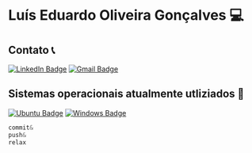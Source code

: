 # Luís Eduardo Oliveira Gonçalves :computer:

## Contato :telephone_receiver:
[![LinkedIn Badge](https://img.shields.io/badge/LinkedIn-0077B5?style=for-the-badge&logo=linkedin&logoColor=white)](https://www.linkedin.com/in/luis-eduardo-o-g/)
[![Gmail Badge](https://img.shields.io/badge/Gmail-D14836?style=for-the-badge&logo=gmail&logoColor=white)](mailto:luiseduardo123321@gmail.com)

## Sistemas operacionais atualmente utliziados :dvd:
[![Ubuntu Badge](https://img.shields.io/badge/Ubuntu-E95420?style=for-the-badge&logo=ubuntu&logoColor=white)]()
[![Windows Badge](https://img.shields.io/badge/Windows-0078D6?style=for-the-badge&logo=windows&logoColor=white)]()

~~~ c#
commit&
push&
relax
~~~


<!--

[![Linkedin Badge](https://img.shields.io/badge/-LinkedIn-blue?style=flat-square&logo=linkedin&link=https://www.linkedin.com/in/luis-eduardo-o-g/)](https://www.linkedin.com/in/luis-eduardo-o-g/)
[![Youtube Badge](https://img.shields.io/badge/-YouTube-ff0000?style=flat-square&labelColor=ff0000&logo=youtube&logoColor=white&link=https://www.youtube.com/channel/UCqy3Z1pvettKHPIH9GjecOg)](https://www.youtube.com/channel/UCqy3Z1pvettKHPIH9GjecOg)

**LuisEd-dev/Luised-dev** is a ✨ _special_ ✨ repository because its `README.md` (this file) appears on your GitHub profile.

Here are some ideas to get you started:

- 🔭 I’m currently working on ...
- 🌱 I’m currently learning ...
- 👯 I’m looking to collaborate on ...
- 🤔 I’m looking for help with ...
- 💬 Ask me about ...
- 📫 How to reach me: ...
- 😄 Pronouns: ...
- ⚡ Fun fact: ...
-->
